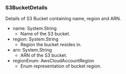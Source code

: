 ### S3BucketDetails
Details of S3 Bucket containing name, region and ARN.

- name: System.String
  - Name of the S3 bucket.
- region: System.String
  - Region the bucket resides in.
- arn: System.String
  - ARN of the S3 bucket.
- regionEnum: AwsCloudAccountRegion
  - Enum representation of bucket region. 
